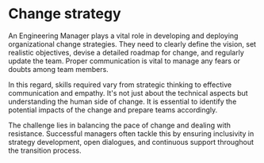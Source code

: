 # Change strategy

An Engineering Manager plays a vital role in developing and deploying organizational change strategies. They need to clearly define the vision, set realistic objectives, devise a detailed roadmap for change, and regularly update the team. Proper communication is vital to manage any fears or doubts among team members.

In this regard, skills required vary from strategic thinking to effective communication and empathy. It's not just about the technical aspects but understanding the human side of change. It is essential to identify the potential impacts of the change and prepare teams accordingly.

The challenge lies in balancing the pace of change and dealing with resistance. Successful managers often tackle this by ensuring inclusivity in strategy development, open dialogues, and continuous support throughout the transition process.
